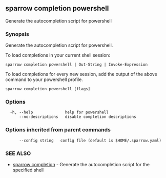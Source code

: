 <!--
SPDX-FileCopyrightText: 2025 Deutsche Telekom IT GmbH

SPDX-License-Identifier: CC-BY-4.0
-->

## sparrow completion powershell

Generate the autocompletion script for powershell

### Synopsis

Generate the autocompletion script for powershell.

To load completions in your current shell session:

	sparrow completion powershell | Out-String | Invoke-Expression

To load completions for every new session, add the output of the above command
to your powershell profile.


```
sparrow completion powershell [flags]
```

### Options

```
  -h, --help              help for powershell
      --no-descriptions   disable completion descriptions
```

### Options inherited from parent commands

```
      --config string   config file (default is $HOME/.sparrow.yaml)
```

### SEE ALSO

* [sparrow completion](sparrow_completion.md)	 - Generate the autocompletion script for the specified shell

